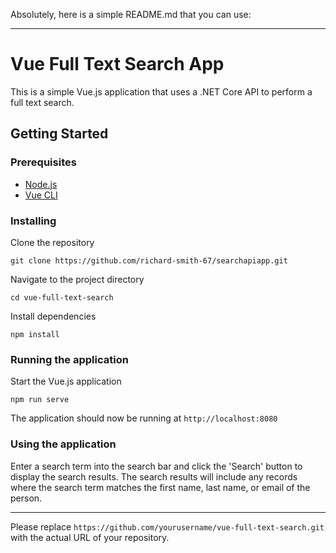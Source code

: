 Absolutely, here is a simple README.md that you can use:

---

# Vue Full Text Search App

This is a simple Vue.js application that uses a .NET Core API to perform a full text search.

## Getting Started

### Prerequisites

- [Node.js](https://nodejs.org/en/download/)
- [Vue CLI](https://cli.vuejs.org/)

### Installing

Clone the repository

```windows
git clone https://github.com/richard-smith-67/searchapiapp.git
```

Navigate to the project directory

```windows
cd vue-full-text-search
```

Install dependencies

```windows
npm install
```

### Running the application

Start the Vue.js application

```windows
npm run serve
```

The application should now be running at `http://localhost:8080`

### Using the application

Enter a search term into the search bar and click the 'Search' button to display the search results. The search results will include any records where the search term matches the first name, last name, or email of the person.

---

Please replace `https://github.com/yourusername/vue-full-text-search.git` with the actual URL of your repository.
